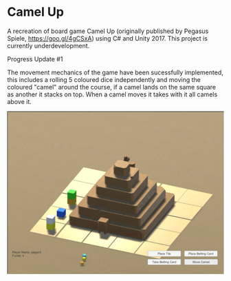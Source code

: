 # Camel Up
A recreation of board game Camel Up (originally published by Pegasus Spiele, https://goo.gl/4gCSxA) using C# and Unity 2017. This project is currently underdevelopment.

Progress Update #1

The movement mechanics of the game have been sucessfully implemented, this includes a rolling 5 coloured dice independently and moving the coloured "camel" around the course, if a camel lands on the same square as another it stacks on top. When a camel moves it takes with it all camels above it.

<img src="images/camel_up_1_picture.PNG "/>
